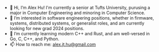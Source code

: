 - 👋 Hi, I’m Alex Hu! I'm currently a senior at Tufts University, purusing a major in Computer Engineering and minoring in Computer Science. 
- 👀 I’m interested in software engineering positions, whether in firmware, systems, distributed systems, or generalist roles, and am currently looking for new grad 2024 positions.
- 🌱 I’m currently learning modern C++ and Rust, and am well-versed in Go, C, C++, and Python.
- 📫 How to reach me: alex.jt.hu@gmail.com


